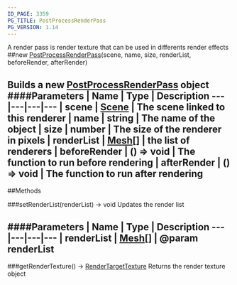 ```yaml
---
ID_PAGE: 3359
PG_TITLE: PostProcessRenderPass
PG_VERSION: 1.14
---
```


A render pass is render texture that can be used in differents render effects
##new [PostProcessRenderPass](page.php?p=3359)(scene, name, size, renderList, beforeRender, afterRender)

Builds a new [PostProcessRenderPass](page.php?p=3359) object
####Parameters
 | Name | Type | Description
---|---|---|---
 | scene | [Scene](page.php?p=3274) | The scene linked to this renderer
 | name | string | The name of the object
 | size | number | The size of the renderer in pixels
 | renderList | [Mesh](page.php?p=3271)[] | the list of renderers
 | beforeRender | () =&gt; void | The function to run before rendering
 | afterRender | () =&gt; void | The function to run after rendering
---



##Methods

###setRenderList(renderList) &rarr; void
Updates the render list

####Parameters
 | Name | Type | Description
---|---|---|---
 | renderList | [Mesh](page.php?p=3271)[] | @param renderList
---

###getRenderTexture() &rarr; [RenderTargetTexture](page.php?p=3321)
Returns the render texture object

